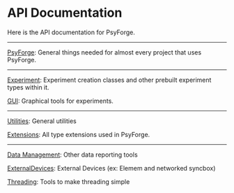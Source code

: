 # API Documentation

Here is the API documentation for PsyForge.

---

[PsyForge](PsyForge.yml): General things needed for almost every project that uses PsyForge.

---

[Experiment](PsyForge.Experiment.yml): Experiment creation classes and other prebuilt experiment types within it.

[GUI](PsyForge.GUI.yml): Graphical tools for experiments.

---

[Utilities](PsyForge.Utilities.yml): General utilities

[Extensions](PsyForge.Extensions.yml): All type extensions used in PsyForge.

---

[Data Management](PsyForge.DataManagement.yml): Other data reporting tools

[ExternalDevices](PsyForge.ExternalDevices.yml): External Devices (ex: Elemem and networked syncbox)

[Threading](PsyForge.Threading.yml): Tools to make threading simple
